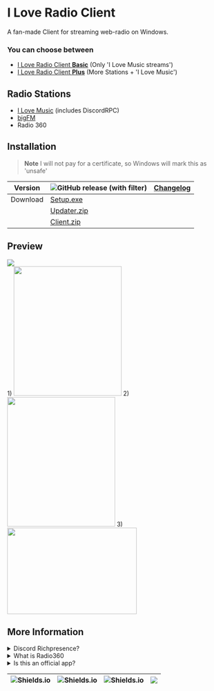 
# I Love Radio Client

A fan-made Client for streaming web-radio on Windows.

### You can choose between
- [I Love Radio Client **Basic**](https://github.com/MauriceX24/I-Love-Radio-Client/tree/basic) (Only 'I Love Music streams')
- [I Love Radio Client **Plus**](https://github.com/MauriceX24/I-Love-Radio-Client/tree/release) (More Stations + 'I Love Music')


## Radio Stations

 - [I Love Music](https://ilovemusic.de) (includes DiscordRPC)
 - [bigFM](https://www.bigfm.de)
 - Radio 360



## Installation

> **Note**
> I will not pay for a certificate, so Windows will mark this as 'unsafe'

|Version| ![GitHub release (with filter)](https://img.shields.io/github/v/release/MauriceX24/I-Love-Radio-Client?logo=windows10&label=version) | [Changelog](https://raw.githubusercontent.com/MauriceX24/I-Love-Radio-Client/resources/version-changelog "Click this holy link") |
|---|---| ---|
|Download|[Setup.exe](https://drive.proton.me/urls/MYE1WHHAN0#EW1SCV4dsGaY)|
| | [Updater.zip](https://drive.proton.me/urls/T8PJVG8NRG#MeulEB2cDKAu) |
| | [Client.zip](https://github.com/MauriceX24/I-Love-Radio-Client/archive/release.zip)|



    
## Preview

<p>
    <img src="https://i.imgur.com/hTEJCE8.png"> <br>
  1)
    <img src="https://i.imgur.com/kiWUTOq.png" width="250" height="300">
  2)
    <img src="https://i.imgur.com/D6fL1jl.gif" width="250" height="300">
  3)
    <img src="https://i.imgur.com/wQjXcg7.gif" width="300" height="200">
</p>

## More Information

<details>
<summary>Discord Richpresence?</summary>
Yep. This Client works with Discord, for 'I Love Music' only.
</details>

<details>
<summary>What is Radio360</summary>
Everyone can request a Radiostation for this channel.
So I would call it: A big Communitybased station
</details>

<details>
<summary>Is this an official app?</summary>
Noup. I just thought it would be cool while playing Minecraft.
</details>

| ![Shields.io](https://img.shields.io/github/v/release/MauriceX24/I-Love-Radio-Client?display_name=release&label=Latest%20Client%20Version&logo=Windows) | ![Shields.io](https://img.shields.io/github/last-commit/MauriceX24/I-Love-Radio-Client/release?label=Latest%20Update&logo=GitHub) | ![Shields.io](https://img.shields.io/github/repo-size/MauriceX24/I-Love-Radio-Client?label=Project%20Size&logo=GitHub) | ![](https://img.shields.io/github/downloads/MauriceX24/I-Love-Radio-Client/total?style=flat&logo=files&logoColor=white&label=Downloads&color=blue) |
| ----- | ----- | ----- | ----- |
